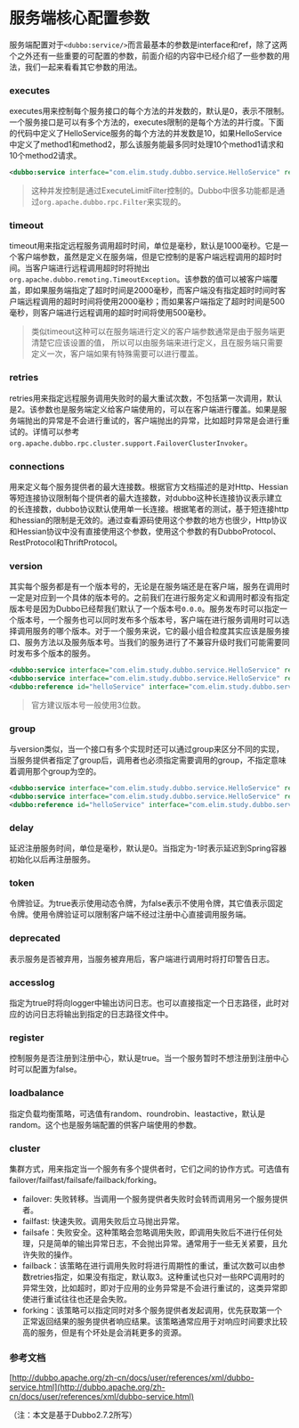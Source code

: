 # 服务端核心配置参数

服务端配置对于`<dubbo:service/>`而言最基本的参数是interface和ref，除了这两个之外还有一些重要的可配置的参数，前面介绍的内容中已经介绍了一些参数的用法，我们一起来看看其它参数的用法。

### executes

executes用来控制每个服务接口的每个方法的并发数的，默认是0，表示不限制。一个服务接口是可以有多个方法的，executes限制的是每个方法的并行度。下面的代码中定义了HelloService服务的每个方法的并发数是10，如果HelloService中定义了method1和method2，那么该服务能最多同时处理10个method1请求和10个method2请求。

```xml
<dubbo:service interface="com.elim.study.dubbo.service.HelloService" ref="helloService" executes="10" />
```

> 这种并发控制是通过ExecuteLimitFilter控制的。Dubbo中很多功能都是通过`org.apache.dubbo.rpc.Filter`来实现的。

### timeout

timeout用来指定远程服务调用超时时间，单位是毫秒，默认是1000毫秒。它是一个客户端参数，虽然是定义在服务端，但是它控制的是客户端远程调用的超时时间。当客户端进行远程调用超时时将抛出`org.apache.dubbo.remoting.TimeoutException`。该参数的值可以被客户端覆盖，即如果服务端指定了超时时间是2000毫秒，而客户端没有指定超时时间时客户端远程调用的超时时间将使用2000毫秒；而如果客户端指定了超时时间是500毫秒，则客户端进行远程调用的超时时间将使用500毫秒。

> 类似timeout这种可以在服务端进行定义的客户端参数通常是由于服务端更清楚它应该设置的值，
所以可以由服务端来进行定义，且在服务端只需要定义一次，客户端如果有特殊需要可以进行覆盖。
### retries

retries用来指定远程服务调用失败时的最大重试次数，不包括第一次调用，默认是2。该参数也是服务端定义给客户端使用的，可以在客户端进行覆盖。如果是服务端抛出的异常是不会进行重试的，客户端抛出的异常，比如超时异常是会进行重试的。详情可以参考`org.apache.dubbo.rpc.cluster.support.FailoverClusterInvoker`。

### connections

用来定义每个服务提供者的最大连接数。根据官方文档描述的是对Http、Hessian等短连接协议限制每个提供者的最大连接数，对dubbo这种长连接协议表示建立的长连接数，dubbo协议默认使用单一长连接。根据笔者的测试，基于短连接http和hessian的限制是无效的。通过查看源码使用这个参数的地方也很少，Http协议和Hessian协议中没有直接使用这个参数，使用这个参数的有DubboProtocol、RestProtocol和ThriftProtocol。

### version

其实每个服务都是有一个版本号的，无论是在服务端还是在客户端，服务在调用时一定是对应到一个具体的版本号的。之前我们在进行服务定义和调用时都没有指定版本号是因为Dubbo已经帮我们默认了一个版本号`0.0.0`。服务发布时可以指定一个版本号，一个服务也可以同时发布多个版本号，客户端在进行服务调用时可以选择调用服务的哪个版本。对于一个服务来说，它的最小组合粒度其实应该是服务接口、服务方法以及服务版本号。当我们的服务进行了不兼容升级时我们可能需要同时发布多个版本的服务。

```xml
<dubbo:service interface="com.elim.study.dubbo.service.HelloService" ref="helloService" version="1.0.0" />
<dubbo:service interface="com.elim.study.dubbo.service.HelloService" ref="helloService2" version="1.0.1" />
<dubbo:reference id="helloService" interface="com.elim.study.dubbo.service.HelloService" version="1.0.1" />
```

> 官方建议版本号一般使用3位数。

### group

与version类似，当一个接口有多个实现时还可以通过group来区分不同的实现，当服务提供者指定了group后，调用者也必须指定需要调用的group，不指定意味着调用那个group为空的。

```xml
<dubbo:service interface="com.elim.study.dubbo.service.HelloService" ref="helloService" group="A" />
<dubbo:service interface="com.elim.study.dubbo.service.HelloService" ref="helloService2" group="B" />
<dubbo:reference id="helloService" interface="com.elim.study.dubbo.service.HelloService" group="A"/>
```

### delay

延迟注册服务时间，单位是毫秒，默认是0。当指定为-1时表示延迟到Spring容器初始化以后再注册服务。

### token

令牌验证。为true表示使用动态令牌，为false表示不使用令牌，其它值表示固定令牌。使用令牌验证可以限制客户端不经过注册中心直接调用服务端。

### deprecated

表示服务是否被弃用，当服务被弃用后，客户端进行调用时将打印警告日志。

### accesslog

指定为true时将向logger中输出访问日志。也可以直接指定一个日志路径，此时对应的访问日志将输出到指定的日志路径文件中。

### register

控制服务是否注册到注册中心，默认是true。当一个服务暂时不想注册到注册中心时可以配置为false。

### loadbalance

指定负载均衡策略，可选值有random、roundrobin、leastactive，默认是random。这个也是服务端配置的供客户端使用的参数。

### cluster

集群方式，用来指定当一个服务有多个提供者时，它们之间的协作方式。可选值有failover/failfast/failsafe/failback/forking。
* failover: 失败转移。当调用一个服务提供者失败时会转而调用另一个服务提供者。
* failfast: 快速失败。调用失败后立马抛出异常。
* failsafe：失败安全。这种策略会忽略调用失败，即调用失败后不进行任何处理，只是简单的输出异常日志，不会抛出异常。通常用于一些无关紧要，且允许失败的操作。
* failback：该策略在进行调用失败时将进行周期性的重试，重试次数可以由参数retries指定，如果没有指定，默认取3。这种重试也只对一些RPC调用时的异常生效，比如超时，即对于应用的业务异常是不会进行重试的，这类异常即使进行重试往往也还是会失败。
* forking：该策略可以指定同时对多个服务提供者发起调用，优先获取第一个正常返回结果的服务提供者响应结果。该策略通常应用于对响应时间要求比较高的服务，但是有个坏处是会消耗更多的资源。

### 参考文档

[http://dubbo.apache.org/zh-cn/docs/user/references/xml/dubbo-service.html](http://dubbo.apache.org/zh-cn/docs/user/references/xml/dubbo-service.html)

（注：本文是基于Dubbo2.7.2所写）
